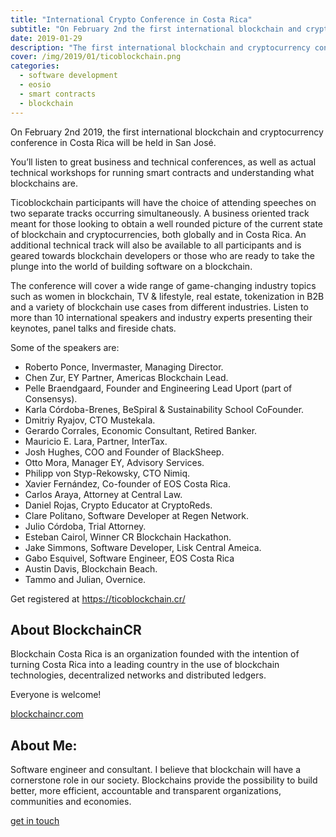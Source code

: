 ```yaml
---
title: "International Crypto Conference in Costa Rica"
subtitle: "On February 2nd the first international blockchain and cryptocurrency conference in Costa Rica will be held in San José."
date: 2019-01-29
description: "The first international blockchain and cryptocurrency conference in Costa Rica."
cover: /img/2019/01/ticoblockchain.png
categories:
  - software development
  - eosio
  - smart contracts
  - blockchain
---
```

On February 2nd 2019, the first international blockchain and cryptocurrency conference in Costa Rica will be held in San José.

You’ll listen to great business and technical conferences, as well as actual technical workshops for running smart contracts and understanding what blockchains are.

Ticoblockchain participants will have the choice of attending speeches on two separate tracks occurring simultaneously. A business oriented track meant for those looking to obtain a well rounded picture of the current state of blockchain and cryptocurrencies, both globally and in Costa Rica. An additional technical track will also be available to all participants and is geared towards blockchain developers or those who are ready to take the plunge into the world of building software on a blockchain.

The conference will cover a wide range of game-changing industry topics such as women in blockchain, TV & lifestyle, real estate, tokenization in B2B and a variety of blockchain use cases from different industries. Listen to more than 10 international speakers and industry experts presenting their keynotes, panel talks and fireside chats.

Some of the speakers are:

- Roberto Ponce, Invermaster, Managing Director.
- Chen Zur, EY Partner, Americas Blockchain Lead.
- Pelle Braendgaard, Founder and Engineering Lead Uport (part of Consensys).
- Karla Córdoba-Brenes, BeSpiral & Sustainability School CoFounder.
- Dmitriy Ryajov, CTO Mustekala.
- Gerardo Corrales, Economic Consultant, Retired Banker.
- Mauricio E. Lara, Partner, InterTax.
- Josh Hughes, COO and Founder of BlackSheep.
- Otto Mora, Manager EY, Advisory Services.
- Philipp von Styp-Rekowsky, CTO Nimiq.
- Xavier Fernández, Co-founder of EOS Costa Rica.
- Carlos Araya, Attorney at Central Law.
- Daniel Rojas, Crypto Educator at CryptoReds.
- Clare Politano, Software Developer at Regen Network.
- Julio Córdoba, Trial Attorney.
- Esteban Cairol, Winner CR Blockchain Hackathon.
- Jake Simmons, Software Developer, Lisk Central Ameica.
- Gabo Esquivel, Software Engineer, EOS Costa Rica
- Austin Davis, Blockchain Beach.
- Tammo and Julian, Overnice.

Get registered at https://ticoblockchain.cr/


## About BlockchainCR
Blockchain Costa Rica is an organization founded with the intention of turning Costa Rica into a leading country in the use of blockchain technologies, decentralized networks and distributed ledgers. 

Everyone is welcome!

[blockchaincr.com](https://blockchaincr.com)

## About Me:
Software engineer and consultant. I believe that blockchain will have a cornerstone role in our society. Blockchains provide the possibility to build better, more efficient, accountable and transparent organizations, communities and economies.

[get in touch](https://gaboesquivel.com/contact)
